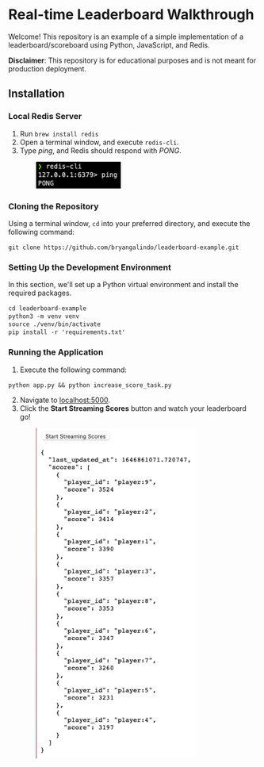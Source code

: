 # Real-time Leaderboard Walkthrough
Welcome! This repository is an example of a simple implementation of a leaderboard/scoreboard using Python, JavaScript, and Redis.

**Disclaimer**: This repository is for educational purposes and is not meant for production deployment. 

## Installation
### Local Redis Server 
1. Run `brew install redis`
2. Open a terminal window, and execute `redis-cli`.
3. Type _ping_, and Redis should respond with _PONG_.

&ensp;&ensp;&ensp;&ensp;&ensp;&ensp;&ensp;&ensp;![pingpong.png](static/img/pingpong.png)
### Cloning the Repository
Using a terminal window, `cd` into your preferred directory, and execute the following command:
```
git clone https://github.com/bryangalindo/leaderboard-example.git
```
### Setting Up the Development Environment
In this section, we'll set up a Python virtual environment and install the required packages.
```
cd leaderboard-example
python3 -m venv venv
source ./venv/bin/activate
pip install -r 'requirements.txt'
```
### Running the Application
1. Execute the following command:
```
python app.py && python increase_score_task.py
```
2. Navigate to [localhost:5000](http://127.0.0.1:5000).
3. Click the **Start Streaming Scores** button and watch your leaderboard go!

&ensp;&ensp;&ensp;&ensp;&ensp;&ensp;&ensp;&ensp;![leaderboard.png](static/img/leaderboard.png)